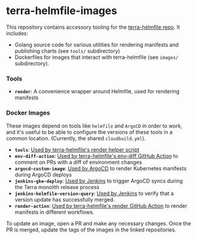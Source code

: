 # terra-helmfile-images

This repository contains accessory tooling for the [terra-helmfile repo](https://github.com/broadinstitute/terra-helmfile). It includes:
* Golang source code for various utilities for rendering manifests and publishing charts (see `tools/` subdirectory)
* Dockerfiles for images that interact with terra-helmfile (see `images/` subdirectory).

### Tools

* **`render`**: A convenience wrapper around Helmfile, used for rendering manifests

### Docker Images

These images depend on tools like `helmfile` and `ArgoCD` in order to work, and it's useful to be able to configure the versions of these tools in a common location. (Currently, the shared `cloudbuild.yml`).

* **`tools`**: [Used by terra-helmfile's render helper script](https://github.com/broadinstitute/terra-helmfile/blob/master/bin/render)
* **`env-diff-action`**: [Used by terra-helmfile's env-diff GitHub Action](https://github.com/broadinstitute/terra-helmfile/blob/master/.github/actions/env-diff/action.yml) to comment on PRs with a diff of environment changes
* **`argocd-custom-image`**: [Used by ArgoCD](https://github.com/broadinstitute/terra-helm-definitions/search?q=argocd-custom) to render Kubernetes manifests during ArgoCD deploys
* **`jenkins-gke-deploy`**: [Used by Jenkins](https://github.com/broadinstitute/dsp-jenkins/search?q=jenkins-terra-gke-deploy) to trigger ArgoCD syncs during the Terra monolith release process
* **`jenkins-helmfile-version-query`**: [Used by Jenkins](https://fc-jenkins.dsp-techops.broadinstitute.org/job/gke-service-update/) to verify that a version update has successfully merged.
* **`render-action`**: [Used by terra-helmfile's render GitHub Action](https://github.com/broadinstitute/terra-helmfile/tree/master/.github/actions/render-action) to render manifests in different workflows.

To update an image, open a PR and make any necessary changes. Once the PR is merged, update the tags of the images in the linked repositories.
